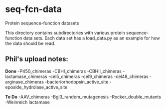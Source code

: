# seq-fcn-data
Protein sequence-function datasets

This directory contains subdirectories with various protein sequence-function data sets. Each data set has a load_data.py as an example for how the data should be read.





## Phil's upload notes: 

**Done**
-P450_chimeras
-CBHI_chimeras
-CBHII_chimeras
-lactamase_chimeras
-cel5_chimeras
-cel9_chimeras
-cel48_chimeras
-arginase_chimeras
-bacteriorhodopsin_active_site
-epoxide_hydrolase_active_site

**To Do**
-AAV_chimeras
-Bgl3_random_mutagenesis
-Rocker_double_mutants
-Weinreich lactamase
